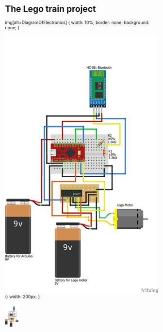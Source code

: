# The Lego train project
img[alt=DiagramOfElectronics] {
  width: 10%;
  border: none;
  background: none;
}

![DiagramOfElectronics](https://raw.githubusercontent.com/ollihei/train/master/Documentation/ElectronicsDiagram.png) {: width: 200px; }

<img src="https://raw.githubusercontent.com/ollihei/train/master/Documentation/ElectronicsDiagram.png" width="48">
